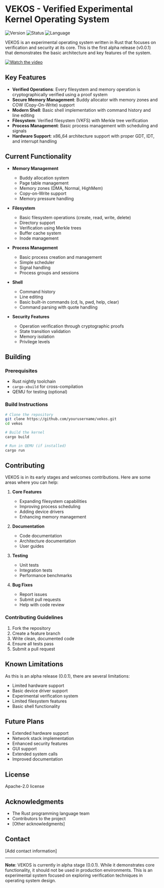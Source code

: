 # VEKOS - Verified Experimental Kernel Operating System

![Version](https://img.shields.io/badge/version-0.0.1--alpha-blue)
![Status](https://img.shields.io/badge/status-experimental-orange)
![Language](https://img.shields.io/badge/language-Rust-red)

VEKOS is an experimental operating system written in Rust that focuses on verification and security at its core. This is the first alpha release (v0.0.1) that demonstrates the basic architecture and key features of the system.

[![Watch the video](https://i9.ytimg.com/vi/U04Ct4uOCgg/mqdefault.jpg?sqp=CKyjvboG-oaymwEmCMACELQB8quKqQMa8AEB-AH-CYAC0AWKAgwIABABGBMgQCh_MA8=&rs=AOn4CLBGb1z9PbM99IFwjq3t6r1XwfdklQ)](https://youtu.be/U04Ct4uOCgg)

## Key Features

- **Verified Operations**: Every filesystem and memory operation is cryptographically verified using a proof system
- **Secure Memory Management**: Buddy allocator with memory zones and COW (Copy-On-Write) support
- **Modern Shell**: Basic shell implementation with command history and line editing
- **Filesystem**: Verified filesystem (VKFS) with Merkle tree verification
- **Process Management**: Basic process management with scheduling and signals
- **Hardware Support**: x86_64 architecture support with proper GDT, IDT, and interrupt handling

## Current Functionality

- **Memory Management**
  - Buddy allocation system
  - Page table management
  - Memory zones (DMA, Normal, HighMem)
  - Copy-on-Write support
  - Memory pressure handling

- **Filesystem**
  - Basic filesystem operations (create, read, write, delete)
  - Directory support
  - Verification using Merkle trees
  - Buffer cache system
  - Inode management

- **Process Management**
  - Basic process creation and management
  - Simple scheduler
  - Signal handling
  - Process groups and sessions

- **Shell**
  - Command history
  - Line editing
  - Basic built-in commands (cd, ls, pwd, help, clear)
  - Command parsing with quote handling

- **Security Features**
  - Operation verification through cryptographic proofs
  - State transition validation
  - Memory isolation
  - Privilege levels

## Building

### Prerequisites

- Rust nightly toolchain
- `cargo-xbuild` for cross-compilation
- QEMU for testing (optional)

### Build Instructions

```bash
# Clone the repository
git clone https://github.com/yourusername/vekos.git
cd vekos

# Build the kernel
cargo build

# Run in QEMU (if installed)
cargo run
```

## Contributing

VEKOS is in its early stages and welcomes contributions. Here are some areas where you can help:

1. **Core Features**
   - Expanding filesystem capabilities
   - Improving process scheduling
   - Adding device drivers
   - Enhancing memory management

2. **Documentation**
   - Code documentation
   - Architecture documentation
   - User guides

3. **Testing**
   - Unit tests
   - Integration tests
   - Performance benchmarks

4. **Bug Fixes**
   - Report issues
   - Submit pull requests
   - Help with code review

### Contributing Guidelines

1. Fork the repository
2. Create a feature branch
3. Write clean, documented code
4. Ensure all tests pass
5. Submit a pull request

## Known Limitations

As this is an alpha release (0.0.1), there are several limitations:

- Limited hardware support
- Basic device driver support
- Experimental verification system
- Limited filesystem features
- Basic shell functionality

## Future Plans

- Extended hardware support
- Network stack implementation
- Enhanced security features
- GUI support
- Extended system calls
- Improved documentation

## License

Apache-2.0 license

## Acknowledgments

- The Rust programming language team
- Contributors to the project
- [Other acknowledgments]

## Contact

[Add contact information]

---

**Note**: VEKOS is currently in alpha stage (0.0.1). While it demonstrates core functionality, it should not be used in production environments. This is an experimental system focused on exploring verification techniques in operating system design.
